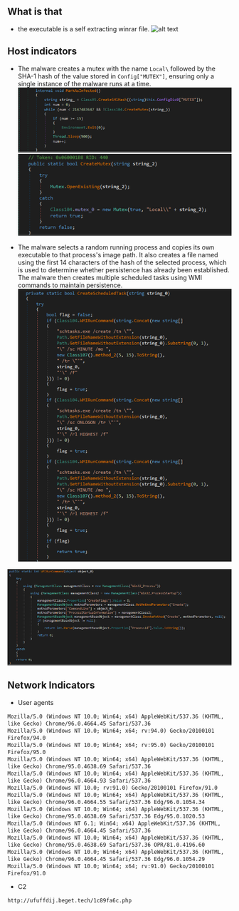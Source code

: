   

## What is that
- the executable is a self extracting winrar file.
![alt text](<Pasted image 20250528212656.png>)
## Host indicators
- The malware creates a mutex with the name `Local\` followed by the SHA-1 hash of the value stored in `Config["MUTEX"]`, ensuring only a single instance of the malware runs at a time.
![](images/mutex.png)
![](images/mutex_1.png)

- The malware selects a random running process and copies its own executable to that process's image path. It also creates a file named using the first 14 characters of the hash of the selected process, which is used to determine whether persistence has already been established. The malware then creates multiple scheduled tasks using WMI commands to maintain persistence.
![](images/schedule_task.png)

![](images/wmi_command.png)
## Network Indicators
- User agents
```
Mozilla/5.0 (Windows NT 10.0; Win64; x64) AppleWebKit/537.36 (KHTML, like Gecko) Chrome/96.0.4664.45 Safari/537.36
Mozilla/5.0 (Windows NT 10.0; Win64; x64; rv:94.0) Gecko/20100101 Firefox/94.0
Mozilla/5.0 (Windows NT 10.0; Win64; x64; rv:95.0) Gecko/20100101 Firefox/95.0
Mozilla/5.0 (Windows NT 10.0; Win64; x64) AppleWebKit/537.36 (KHTML, like Gecko) Chrome/95.0.4638.69 Safari/537.36
Mozilla/5.0 (Windows NT 10.0; Win64; x64) AppleWebKit/537.36 (KHTML, like Gecko) Chrome/96.0.4664.93 Safari/537.36
Mozilla/5.0 (Windows NT 10.0; rv:91.0) Gecko/20100101 Firefox/91.0
Mozilla/5.0 (Windows NT 10.0; Win64; x64) AppleWebKit/537.36 (KHTML, like Gecko) Chrome/96.0.4664.55 Safari/537.36 Edg/96.0.1054.34
Mozilla/5.0 (Windows NT 10.0; Win64; x64) AppleWebKit/537.36 (KHTML, like Gecko) Chrome/95.0.4638.69 Safari/537.36 Edg/95.0.1020.53
Mozilla/5.0 (Windows NT 6.1; Win64; x64) AppleWebKit/537.36 (KHTML, like Gecko) Chrome/96.0.4664.45 Safari/537.36
Mozilla/5.0 (Windows NT 10.0; Win64; x64) AppleWebKit/537.36 (KHTML, like Gecko) Chrome/95.0.4638.69 Safari/537.36 OPR/81.0.4196.60
Mozilla/5.0 (Windows NT 10.0; Win64; x64) AppleWebKit/537.36 (KHTML, like Gecko) Chrome/96.0.4664.45 Safari/537.36 Edg/96.0.1054.29
Mozilla/5.0 (Windows NT 10.0; Win64; x64; rv:91.0) Gecko/20100101 Firefox/91.0
```

- C2
```
http://ufuffdij.beget.tech/1c89fa6c.php
```